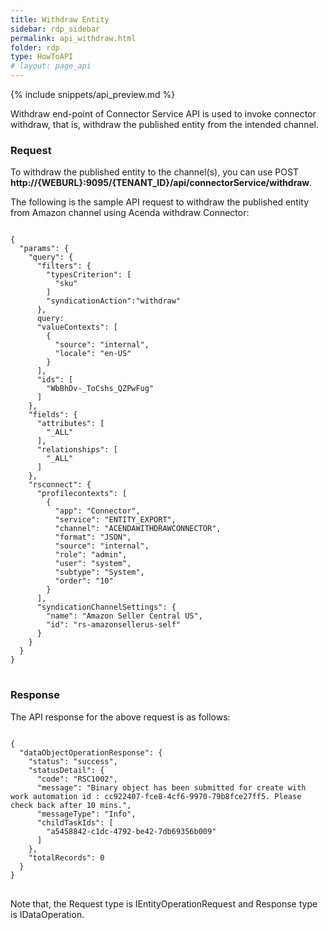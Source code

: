 ```yaml
---
title: Withdraw Entity
sidebar: rdp_sidebar
permalink: api_withdraw.html
folder: rdp
type: HowToAPI
# layout: page_api
---
```


{% include snippets/api_preview.md %}

Withdraw end-point of Connector Service API is used to invoke connector withdraw, that is, withdraw the published entity from the intended channel.

### Request

To withdraw the published entity to the channel(s), you can use POST 
**http://{WEBURL}:9095/{TENANT_ID}/api/connectorService/withdraw**.

The following is the sample API request to withdraw the published entity from Amazon channel using Acenda withdraw Connector:

<pre>
<code>
{
  "params": {
    "query": {
      "filters": {
        "typesCriterion": [
          "sku"
        ]
        "syndicationAction":"withdraw"
      },
      query:
      "valueContexts": [
        {
          "source": "internal",
          "locale": "en-US"
        }
      ],
      "ids": [
        "WbBhDv-_ToCshs_QZPwFug"
      ]
    },
    "fields": {
      "attributes": [
        "_ALL"
      ],
      "relationships": [
        "_ALL"
      ]
    },
    "rsconnect": {
      "profilecontexts": [
        {
          "app": "Connector",
          "service": "ENTITY_EXPORT",
          "channel": "ACENDAWITHDRAWCONNECTOR",
          "format": "JSON",
          "source": "internal",
          "role": "admin",
          "user": "system",
          "subtype": "System",
          "order": "10"
        }
      ],
      "syndicationChannelSettings": {
        "name": "Amazon Seller Central US",
        "id": "rs-amazonsellerus-self"
      }
    }
  }
}
</code>
</pre>

### Response

The API response for the above request is as follows:

<pre>
<code>
{
  "dataObjectOperationResponse": {
    "status": "success",
    "statusDetail": {
      "code": "RSC1002",
      "message": "Binary object has been submitted for create with work automation id : cc922407-fce8-4cf6-9970-79b8fce27ff5. Please check back after 10 mins.",
      "messageType": "Info",
      "childTaskIds": [
        "a5458842-c1dc-4792-be42-7db69356b009"
      ]
    },
    "totalRecords": 0
  }
}
</code>
</pre>

Note that, the Request type is IEntityOperationRequest and Response type is IDataOperation.